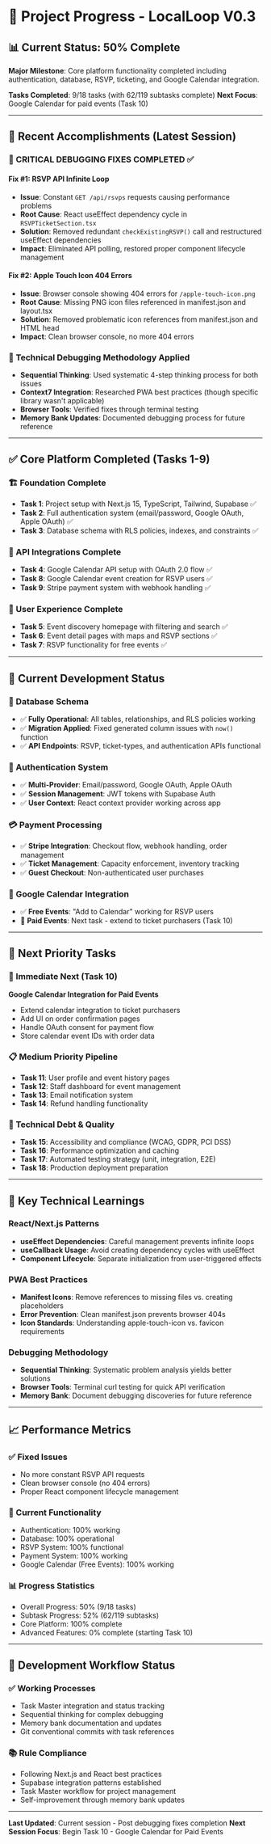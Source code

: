 # 🚀 Project Progress - LocalLoop V0.3

## 📊 **Current Status: 50% Complete** 

**Major Milestone**: Core platform functionality completed including authentication, database, RSVP, ticketing, and Google Calendar integration.

**Tasks Completed**: 9/18 tasks (with 62/119 subtasks complete)
**Next Focus**: Google Calendar for paid events (Task 10)

---

## 🎯 **Recent Accomplishments (Latest Session)**

### **🐛 CRITICAL DEBUGGING FIXES COMPLETED ✅**

#### **Fix #1: RSVP API Infinite Loop** 
- **Issue**: Constant `GET /api/rsvps` requests causing performance problems
- **Root Cause**: React useEffect dependency cycle in `RSVPTicketSection.tsx`
- **Solution**: Removed redundant `checkExistingRSVP()` call and restructured useEffect dependencies
- **Impact**: Eliminated API polling, restored proper component lifecycle management

#### **Fix #2: Apple Touch Icon 404 Errors**
- **Issue**: Browser console showing 404 errors for `/apple-touch-icon.png`
- **Root Cause**: Missing PNG icon files referenced in manifest.json and layout.tsx
- **Solution**: Removed problematic icon references from manifest.json and HTML head
- **Impact**: Clean browser console, no more 404 errors

### **🔧 Technical Debugging Methodology Applied**
- **Sequential Thinking**: Used systematic 4-step thinking process for both issues
- **Context7 Integration**: Researched PWA best practices (though specific library wasn't applicable)
- **Browser Tools**: Verified fixes through terminal testing
- **Memory Bank Updates**: Documented debugging process for future reference

---

## ✅ **Core Platform Completed (Tasks 1-9)**

### **🏗️ Foundation Complete**
- **Task 1**: Project setup with Next.js 15, TypeScript, Tailwind, Supabase ✅
- **Task 2**: Full authentication system (email/password, Google OAuth, Apple OAuth) ✅
- **Task 3**: Database schema with RLS policies, indexes, and constraints ✅

### **🔗 API Integrations Complete**
- **Task 4**: Google Calendar API setup with OAuth 2.0 flow ✅
- **Task 8**: Google Calendar event creation for RSVP users ✅
- **Task 9**: Stripe payment system with webhook handling ✅

### **🎨 User Experience Complete**
- **Task 5**: Event discovery homepage with filtering and search ✅  
- **Task 6**: Event detail pages with maps and RSVP sections ✅
- **Task 7**: RSVP functionality for free events ✅

---

## 🎯 **Current Development Status**

### **📝 Database Schema**
- ✅ **Fully Operational**: All tables, relationships, and RLS policies working
- ✅ **Migration Applied**: Fixed generated column issues with `now()` function
- ✅ **API Endpoints**: RSVP, ticket-types, and authentication APIs functional

### **🔐 Authentication System**
- ✅ **Multi-Provider**: Email/password, Google OAuth, Apple OAuth
- ✅ **Session Management**: JWT tokens with Supabase Auth
- ✅ **User Context**: React context provider working across app

### **💳 Payment Processing**
- ✅ **Stripe Integration**: Checkout flow, webhook handling, order management
- ✅ **Ticket Management**: Capacity enforcement, inventory tracking
- ✅ **Guest Checkout**: Non-authenticated user purchases

### **📅 Google Calendar Integration**
- ✅ **Free Events**: "Add to Calendar" working for RSVP users
- 🔄 **Paid Events**: Next task - extend to ticket purchasers (Task 10)

---

## 🚧 **Next Priority Tasks**

### **🎯 Immediate Next (Task 10)**
**Google Calendar Integration for Paid Events**
- Extend calendar integration to ticket purchasers
- Add UI on order confirmation pages
- Handle OAuth consent for payment flow
- Store calendar event IDs with order data

### **📋 Medium Priority Pipeline**
- **Task 11**: User profile and event history pages
- **Task 12**: Staff dashboard for event management  
- **Task 13**: Email notification system
- **Task 14**: Refund handling functionality

### **🔧 Technical Debt & Quality**
- **Task 15**: Accessibility and compliance (WCAG, GDPR, PCI DSS)
- **Task 16**: Performance optimization and caching
- **Task 17**: Automated testing strategy (unit, integration, E2E)
- **Task 18**: Production deployment preparation

---

## 🧠 **Key Technical Learnings**

### **React/Next.js Patterns**
- **useEffect Dependencies**: Careful management prevents infinite loops
- **useCallback Usage**: Avoid creating dependency cycles with useEffect
- **Component Lifecycle**: Separate initialization from user-triggered effects

### **PWA Best Practices**
- **Manifest Icons**: Remove references to missing files vs. creating placeholders
- **Error Prevention**: Clean manifest.json prevents browser 404s
- **Icon Standards**: Understanding apple-touch-icon vs. favicon requirements

### **Debugging Methodology**
- **Sequential Thinking**: Systematic problem analysis yields better solutions
- **Browser Tools**: Terminal curl testing for quick API verification
- **Memory Bank**: Document debugging discoveries for future reference

---

## 📈 **Performance Metrics**

### **✅ Fixed Issues**
- No more constant RSVP API requests
- Clean browser console (no 404 errors)
- Proper React component lifecycle management

### **🎯 Current Functionality**
- Authentication: 100% working
- Database: 100% operational  
- RSVP System: 100% functional
- Payment System: 100% working
- Google Calendar (Free Events): 100% working

### **📊 Progress Statistics**
- Overall Progress: 50% (9/18 tasks)
- Subtask Progress: 52% (62/119 subtasks)  
- Core Platform: 100% complete
- Advanced Features: 0% complete (starting Task 10)

---

## 🔄 **Development Workflow Status**

### **✅ Working Processes**
- Task Master integration and status tracking
- Sequential thinking for complex debugging
- Memory bank documentation and updates
- Git conventional commits with task references

### **📚 Rule Compliance**
- Following Next.js and React best practices
- Supabase integration patterns established
- Task Master workflow for project management
- Self-improvement through memory bank updates

---

**Last Updated**: Current session - Post debugging fixes completion
**Next Session Focus**: Begin Task 10 - Google Calendar for Paid Events
